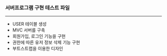 ### 서버프로그램 구현 테스트 파일
-------------------------------

- USER 테이블 생성
- MVC 서버를 구축
- 회원가입, 로그인 기능을 구현
- 권한에 따른 유저 정보 삭제 기능 구현
- 부트스트랩을 이용한 디자인